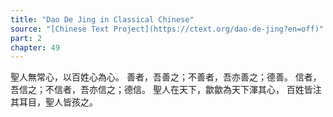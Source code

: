 ```yaml
---
title: "Dao De Jing in Classical Chinese"
source: "[Chinese Text Project](https://ctext.org/dao-de-jing?en=off)"
part: 2
chapter: 49
---
```

聖人無常心，以百姓心為心。
善者，吾善之；不善者，吾亦善之；德善。
信者，吾信之；不信者，吾亦信之；德信。
聖人在天下，歙歙為天下渾其心，
百姓皆注其耳目，聖人皆孩之。